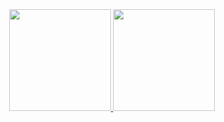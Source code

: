 <div align="center">
  <a href="https://github.com/vinicios-santos">
  <img height="180em" src= "https://github-readme-stats.vercel.app/api?username=vinicios-santos&theme=cobalt"/>
  <img height="180em" src="https://github-readme-stats.vercel.app/api/top-langs/?username=vinicios-santos&layout=compact&langs_count=7&theme=cobalt"/>
</div>
